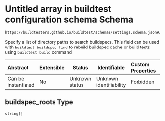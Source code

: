 # Untitled array in buildtest configuration schema Schema

```txt
https://buildtesters.github.io/buildtest/schemas/settings.schema.json#/properties/buildspec_roots
```

Specify a list of directory paths to search buildspecs. This field can be used with `buildtest buildspec find` to rebuild buildspec cache or build tests using `buildtest build` command


| Abstract            | Extensible | Status         | Identifiable            | Custom Properties | Additional Properties | Access Restrictions | Defined In                                                                   |
| :------------------ | ---------- | -------------- | ----------------------- | :---------------- | --------------------- | ------------------- | ---------------------------------------------------------------------------- |
| Can be instantiated | No         | Unknown status | Unknown identifiability | Forbidden         | Allowed               | none                | [settings.schema.json\*](../out/settings.schema.json "open original schema") |

## buildspec_roots Type

`string[]`
